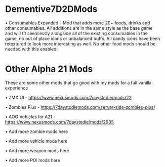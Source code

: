 # Dementive7D2DMods

• Consumables Expanded - Mod that adds more 20+ foods, drinks and other consumables. All additions are in the same style as the base game and will fit seemlessly alongside all of the existing consumables in the game, no out of place icons or unbalanced buffs. All candy icons have been retextured to look more interesting as well. No other food mods should be needed with this enabled.


# Other Alpha 21 Mods

These are some other mods that go good with my mods for a full vanilla experience

• ZMX UI - https://www.nexusmods.com/7daystodie/mods/22

• Zombies Plus - https://7daystodiemods.com/server-side-zombies-plus/

• AOO Vehicles for A21 - https://www.nexusmods.com/7daystodie/mods/2935

• Add more zombie mods here

• Add more vehicle mods here

• Add more weapon mods here

• Add more POI mods here
